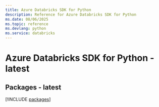 ```yaml
---
title: Azure Databricks SDK for Python
description: Reference for Azure Databricks SDK for Python
ms.date: 08/06/2025
ms.topic: reference
ms.devlang: python
ms.service: databricks
---
```

# Azure Databricks SDK for Python - latest
## Packages - latest
[!INCLUDE [packages](databricks-index.md)]